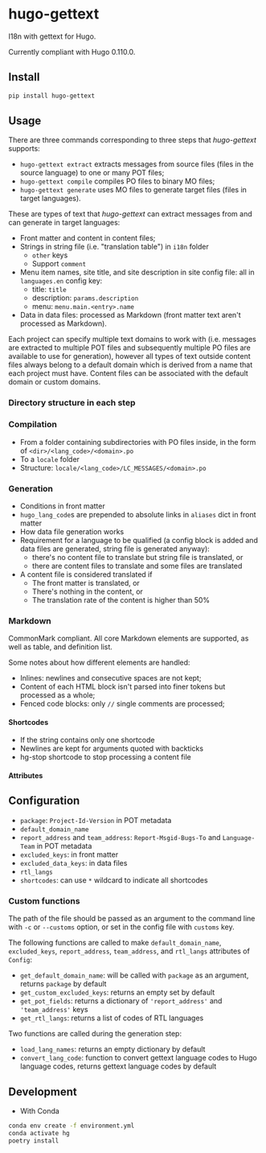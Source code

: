 <!--
SPDX-FileCopyrightText: 2023 Phu Hung Nguyen <phuhnguyen@outlook.com>
SPDX-License-Identifier: CC-BY-SA-4.0
-->

# hugo-gettext

I18n with gettext for Hugo.

Currently compliant with Hugo 0.110.0.

## Install

```bash
pip install hugo-gettext
```

## Usage

There are three commands corresponding to three steps that _hugo-gettext_
supports:
- `hugo-gettext extract` extracts messages from source files (files in the
source language) to one or many POT files;
- `hugo-gettext compile` compiles PO files to binary MO files;
- `hugo-gettext generate` uses MO files to generate target files (files in
target languages).

These are types of text that _hugo-gettext_ can extract messages from and can
generate in target languages:
- Front matter and content in content files;
- Strings in string file (i.e. "translation table") in `i18n` folder
  - `other` keys
  - Support `comment`
- Menu item names, site title, and site description in site config file:
all in `languages.en` config key:
  - title: `title`
  - description: `params.description`
  - menu: `menu.main.<entry>.name`
- Data in data files: processed as Markdown (front matter text aren't
processed as Markdown).

Each project can specify multiple text domains to work with (i.e. messages are
extracted to multiple POT files and subsequently multiple PO files are
available to use for generation), however all types of text outside content
files always belong to a default domain which is derived from a name that each
project must have. Content files can be associated with the default domain or
custom domains.

### Directory structure in each step

### Compilation
- From a folder containing subdirectories with PO files inside,
in the form of `<dir>/<lang_code>/<domain>.po`
- To a `locale` folder
- Structure: `locale/<lang_code>/LC_MESSAGES/<domain>.po`

### Generation
- Conditions in front matter
- `hugo_lang_code`s are prepended to absolute links in `aliases` dict in front matter
- How data file generation works
- Requirement for a language to be qualified
(a config block is added and data files are generated, string file is generated anyway):
  - there's no content file to translate but string file is translated, or
  - there are content files to translate and some files are translated
- A content file is considered translated if
  - The front matter is translated, or
  - There's nothing in the content, or
  - The translation rate of the content is higher than 50%

### Markdown

CommonMark compliant. All core Markdown elements are supported, as well as
table, and definition list.

Some notes about how different elements are handled:
- Inlines: newlines and consecutive spaces are not kept;
- Content of each HTML block isn't parsed into finer tokens but processed
  as a whole;
- Fenced code blocks: only `//` single comments are processed;

#### Shortcodes
- If the string contains only one shortcode
- Newlines are kept for arguments quoted with backticks
- hg-stop shortcode to stop processing a content file

#### Attributes

## Configuration
- `package`: `Project-Id-Version` in POT metadata
- `default_domain_name`
- `report_address` and `team_address`: `Report-Msgid-Bugs-To` and `Language-Team` in POT metadata
- `excluded_keys`: in front matter
- `excluded_data_keys`: in data files
- `rtl_langs`
- `shortcodes`: can use `*` wildcard to indicate all shortcodes

### Custom functions
The path of the file should be passed as an argument to the command line with `-c` or `--customs` option,
or set in the config file with `customs` key.

The following functions are called to make `default_domain_name`, `excluded_keys`,
`report_address`, `team_address`, and `rtl_langs` attributes of `Config`:
- `get_default_domain_name`: will be called with `package` as an argument, returns `package` by default
- `get_custom_excluded_keys`: returns an empty set by default
- `get_pot_fields`: returns a dictionary of `'report_address'` and `'team_address'` keys
- `get_rtl_langs`: returns a list of codes of RTL languages

Two functions are called during the generation step:
- `load_lang_names`: returns an empty dictionary by default
- `convert_lang_code`: function to convert gettext language codes to Hugo language codes,
returns gettext language codes by default

## Development

- With Conda

```bash
conda env create -f environment.yml
conda activate hg
poetry install
```